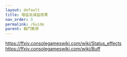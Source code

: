 ```yaml
---
layout: default
title: 增益及減益效果
nav_order: 3
permalink: /Guide
parent: 戰鬥教學
---
```


https://ffxiv.consolegameswiki.com/wiki/Status_effects  
https://ffxiv.consolegameswiki.com/wiki/Buff
